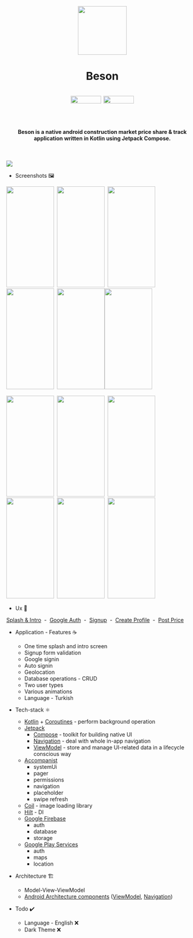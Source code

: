 <p align="center">
  <img src="https://user-images.githubusercontent.com/50905347/188015028-c308446f-4ada-4453-8b45-d98a10e0627b.png" width="128" height="128">
</p>
<h1>
  <p align="center">
    Beson
  </p>
  <p align="center">
    <img src="https://img.shields.io/badge/Android-3DDC84?style=for-the-badge&logo=android&logoColor=white" width="80" height="20"> 
    <img src="https://img.shields.io/badge/Kotlin-0095D5?&style=for-the-badge&logo=kotlin&logoColor=white" width="80" height="20">
  </p>
  <h4>
    <br>
    <p align="center">
      Beson is a native android construction market price share & track application written in Kotlin using Jetpack Compose.
    </p>
    <br>
  </h4>
</h1>

<img src="https://user-images.githubusercontent.com/50905347/211844728-61e52028-c915-4b63-8554-1af5240b81ed.png"> 

* Screenshots 🖼️

<img src="https://user-images.githubusercontent.com/50905347/188265230-457f0f78-1388-4cb0-9867-57172bfc903d.png" width="125" height="265">&nbsp;&nbsp;<img src="https://user-images.githubusercontent.com/50905347/188265232-bdab2770-34c0-43be-9a4c-1080cadc9cbf.png" width="125" height="265">&nbsp;&nbsp;<img src="https://user-images.githubusercontent.com/50905347/188265233-8c2c78ef-4425-4ee1-83ea-d8502ca1fe60.png" width="125" height="265">&nbsp;&nbsp;<img src="https://user-images.githubusercontent.com/50905347/188265235-c3eb17cd-7678-48b8-bc33-3b5c400fe0db.png" width="125" height="265">&nbsp;&nbsp;<img src="https://user-images.githubusercontent.com/50905347/188265237-dda314e7-b1be-4bb5-bbcc-150b359a7c4f.png" width="125" height="265"><img src="https://user-images.githubusercontent.com/50905347/188265238-8dbe3d62-8bce-4cae-85fe-fdd01dbf9c2f.png" width="125" height="265">

<img src="https://user-images.githubusercontent.com/50905347/188265239-77330602-3f53-4f95-b64d-517e11cf26d6.png" width="125" height="265">&nbsp;&nbsp;<img src="https://user-images.githubusercontent.com/50905347/188265240-fb064a8d-2f07-49bf-9efc-241e32df5315.png" width="125" height="265">&nbsp;&nbsp;<img src="https://user-images.githubusercontent.com/50905347/188265241-08dc8196-f2d7-41b1-8da7-8f85b1efdd1f.png" width="125" height="265">&nbsp;&nbsp;<img src="https://user-images.githubusercontent.com/50905347/188265242-226773bd-14ca-4b3a-aeb6-55b523430b6d.png" width="125" height="265">&nbsp;&nbsp;<img src="https://user-images.githubusercontent.com/50905347/188265244-7da57bf4-80aa-4c43-9f8e-9cf467e7a0fc.png" width="125" height="265">&nbsp;&nbsp;<img src="https://user-images.githubusercontent.com/50905347/188265245-af97e56d-20c4-465b-aa05-b824d194f335.png" width="125" height="265">

* Ux 🧪

[Splash & Intro](https://user-images.githubusercontent.com/50905347/173789647-9cd5d0b3-cf3b-4a90-ae21-5da852089549.gif)&nbsp;&nbsp;-&nbsp;&nbsp;[Google Auth](https://user-images.githubusercontent.com/50905347/173789665-6acdb72a-0887-4aee-a0de-cf9c6067b4c1.gif)&nbsp;&nbsp;-&nbsp;&nbsp;[Signup](https://user-images.githubusercontent.com/50905347/173789693-80e0fbb1-80db-4385-96e9-3a33968f3b71.gif)&nbsp;&nbsp;-&nbsp;&nbsp;[Create Profile](https://user-images.githubusercontent.com/50905347/173789707-684cab38-dcec-4393-98c3-43565a1b9499.gif)&nbsp;&nbsp;-&nbsp;&nbsp;[Post Price](https://user-images.githubusercontent.com/50905347/173789723-9f6b3928-dc42-433f-a01c-bb6a763d00fe.gif)

* Application - Features ☕
   * One time splash and intro screen
   * Signup form validation
   * Google signin
   * Auto signin
   * Geolocation
   * Database operations - CRUD
   * Two user types
   * Various animations
   * Language - Turkish

* Tech-stack ⚛️
    * [Kotlin](https://kotlinlang.org/) + [Coroutines](https://kotlinlang.org/docs/reference/coroutines-overview.html) - perform background operation
    * [Jetpack](https://developer.android.com/jetpack)
        * [Compose](https://developer.android.com/jetpack/compose) - toolkit for building native UI
        * [Navigation](https://developer.android.com/topic/libraries/architecture/navigation/) - deal with whole in-app navigation      
        * [ViewModel](https://developer.android.com/topic/libraries/architecture/viewmodel) - store and manage UI-related data in a lifecycle conscious way
    * [Accompanist](https://github.com/google/accompanist)
        * systemUi
        * pager
        * permissions
        * navigation
        * placeholder
        * swipe refresh
    * [Coil](https://coil-kt.github.io/coil/) - image loading library 
    * [Hilt](https://dagger.dev/hilt/) - DI
    * [Google Firebase](https://firebase.google.com)
        * auth
        * database
        * storage
    * [Google Play Services](https://developers.google.com/android)
        * auth
        * maps
        * location
* Architecture 🏗️
    * Model-View-ViewModel
    * [Android Architecture components](https://developer.android.com/topic/libraries/architecture) ([ViewModel](https://developer.android.com/topic/libraries/architecture/viewmodel), [Navigation](https://developer.android.com/jetpack/androidx/releases/navigation))
 
 * Todo ✔️
   * Language - English ❌
   * Dark Theme ❌
